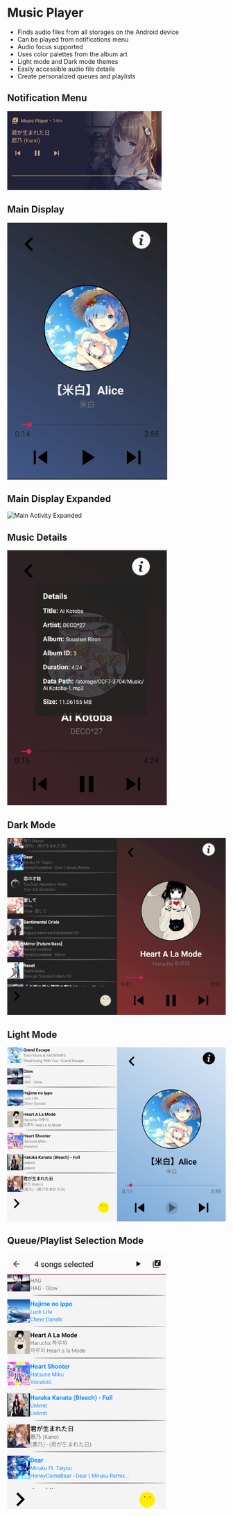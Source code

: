 # Music Player
- Finds audio files from all storages on the Android device
- Can be played from notifications menu
- Audio focus supported
- Uses color palettes from the album art
- Light mode and Dark mode themes
- Easily accessible audio file details
- Create personalized queues and playlists

## Notification Menu
![Notification](./app/src/main/Screenshots/notificationmenu.png "Notification Menu")

## Main Display
![Main Activity](./app/src/main/Screenshots/mainactivity.png "Main Activity")

## Main Display Expanded
![Main Activity Expanded](./Screenshots/mainactivity_expanded.png "Main Activity Expanded")

## Music Details
![Music Details](./app/src/main/Screenshots/musicdetails.png "Music Details")

## Dark Mode
![Dark Mode](./app/src/main/Screenshots/nightmode.png "List View and Main Activity Dark Mode")

## Light Mode
![Light Mode](./app/src/main/Screenshots/lightmode.png "List View and Main Activity Light Mode")

## Queue/Playlist Selection Mode
![Selection Mode](./app/src/main/Screenshots/actionmode.png "Queue and Playlist Selection Mode")
